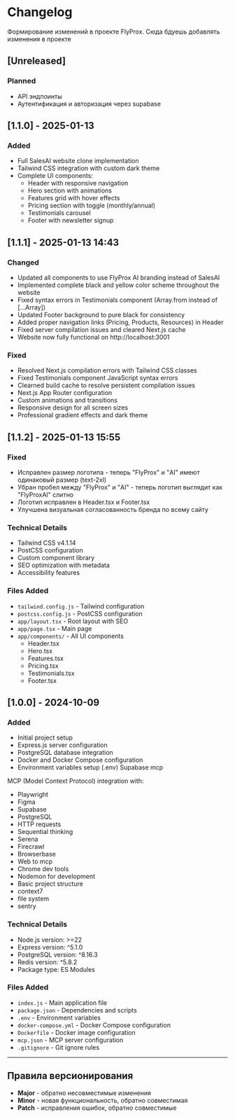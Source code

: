 # Changelog

Формирование изменений в проекте FlyProx. Сюда бдуешь добавлять изменения в проекте 

## [Unreleased]
### Planned
- API эндпоинты
- Аутентификация и авторизация через supabase

## [1.1.0] - 2025-01-13
### Added
- Full SalesAI website clone implementation
- Tailwind CSS integration with custom dark theme
- Complete UI components:
  - Header with responsive navigation
  - Hero section with animations
  - Features grid with hover effects
  - Pricing section with toggle (monthly/annual)
  - Testimonials carousel
  - Footer with newsletter signup

## [1.1.1] - 2025-01-13 14:43
### Changed
- Updated all components to use FlyProx AI branding instead of SalesAI
- Implemented complete black and yellow color scheme throughout the website
- Fixed syntax errors in Testimonials component (Array.from instead of [...Array])
- Updated Footer background to pure black for consistency
- Added proper navigation links (Pricing, Products, Resources) in Header
- Fixed server compilation issues and cleared Next.js cache
- Website now fully functional on http://localhost:3001

### Fixed
- Resolved Next.js compilation errors with Tailwind CSS classes
- Fixed Testimonials component JavaScript syntax errors
- Clearned build cache to resolve persistent compilation issues
- Next.js App Router configuration
- Custom animations and transitions
- Responsive design for all screen sizes
- Professional gradient effects and dark theme

## [1.1.2] - 2025-01-13 15:55
### Fixed
- Исправлен размер логотипа - теперь "FlyProx" и "AI" имеют одинаковый размер (text-2xl)
- Убран пробел между "FlyProx" и "AI" - теперь логотип выглядит как "FlyProxAI" слитно
- Логотип исправлен в Header.tsx и Footer.tsx
- Улучшена визуальная согласованность бренда по всему сайту

### Technical Details
- Tailwind CSS v4.1.14
- PostCSS configuration
- Custom component library
- SEO optimization with metadata
- Accessibility features

### Files Added
- `tailwind.config.js` - Tailwind configuration
- `postcss.config.js` - PostCSS configuration
- `app/layout.tsx` - Root layout with SEO
- `app/page.tsx` - Main page
- `app/components/` - All UI components
  - Header.tsx
  - Hero.tsx
  - Features.tsx
  - Pricing.tsx
  - Testimonials.tsx
  - Footer.tsx


## [1.0.0] - 2024-10-09
### Added
- Initial project setup
- Express.js server configuration
- PostgreSQL database integration
- Docker and Docker Compose configuration
- Environment variables setup (.env)
Supabase mcp

 MCP (Model Context Protocol) integration with:
  - Playwright
  - Figma
  - Supabase
  - PostgreSQL
  - HTTP requests
  - Sequential thinking
  - Serena 
- Firecrawl 
- Browserbase 
- Web to mcp 
- Chrome dev tools 
- Nodemon for development
- Basic project structure
- context7 
- file system 
- sentry

### Technical Details
- Node.js version: >=22
- Express version: ^5.1.0
- PostgreSQL version: ^8.16.3
- Redis version: ^5.8.2
- Package type: ES Modules

### Files Added
- `index.js` - Main application file
- `package.json` - Dependencies and scripts
- `.env` - Environment variables
- `docker-compose.yml` - Docker Compose configuration
- `Dockerfile` - Docker image configuration
- `mcp.json` - MCP server configuration
- `.gitignore` - Git ignore rules

---

## Правила версионирования
- **Major** - обратно несовместимые изменения
- **Minor** - новая функциональность, обратно совместимая
- **Patch** - исправления ошибок, обратно совместимые